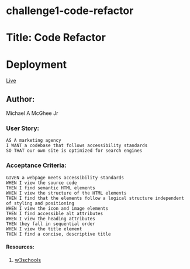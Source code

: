 # challenge1-code-refactor

# Title: Code Refactor

# Deployment
[Live]()


## Author:
Michael A McGhee Jr


### User Story:


```
AS A marketing agency
I WANT a codebase that follows accessibility standards
SO THAT our own site is optimized for search engines
```


### Acceptance Criteria:

```
GIVEN a webpage meets accessibility standards
WHEN I view the source code
THEN I find semantic HTML elements
WHEN I view the structure of the HTML elements
THEN I find that the elements follow a logical structure independent of styling and positioning
WHEN I view the icon and image elements
THEN I find accessible alt attributes
WHEN I view the heading attributes
THEN they fall in sequential order
WHEN I view the title element
THEN I find a concise, descriptive title
```


#### Resources:
1. [w3schools](https://www.w3schools.com/html/html5_semantic_elements.asp)